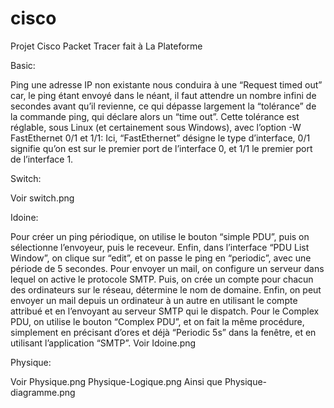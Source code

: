 # cisco
Projet Cisco Packet Tracer fait à La Plateforme

Basic:

Ping une adresse IP non existante nous conduira à une “Request timed out” car, le ping étant envoyé dans le néant, il faut attendre un nombre infini de secondes avant qu’il revienne, ce qui dépasse largement la “tolérance” de la commande ping, qui déclare alors un “time out”. Cette tolérance est réglable, sous Linux (et certainement sous Windows), avec l’option -W
FastEthernet 0/1 et 1/1: Ici, “FastEthernet” désigne le type d’interface, 0/1 signifie qu’on est sur le premier port de l’interface 0, et 1/1 le premier port de l’interface 1.

Switch:

Voir switch.png

Idoine: 

Pour créer un ping périodique, on utilise le bouton “simple PDU”, puis on sélectionne l’envoyeur, puis le receveur.
Enfin, dans l’interface “PDU List Window”, on clique sur “edit”, et on passe le ping en “periodic”, avec une période de 5 secondes. 
Pour envoyer un mail, on configure un serveur dans lequel on active le protocole SMTP.
Puis, on crée un compte pour chacun des ordinateurs sur le réseau, détermine le nom de domaine.
Enfin, on peut envoyer un mail depuis un ordinateur à un autre en utilisant le compte attribué et en l’envoyant au serveur SMTP qui le dispatch.
Pour le Complex PDU, on utilise le bouton “Complex PDU”, et on fait la même procédure, simplement en précisant d’ores et déjà “Periodic 5s” dans la fenêtre, et en utilisant l’application “SMTP”.
Voir Idoine.png

Physique: 

Voir Physique.png
Physique-Logique.png
Ainsi que Physique-diagramme.png

